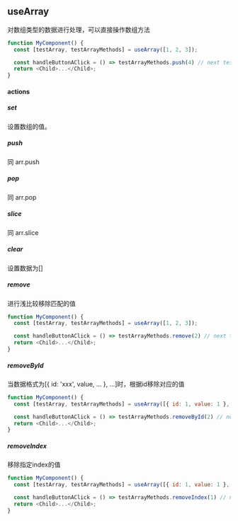 ## useArray

对数组类型的数据进行处理，可以直接操作数组方法
```javascript
function MyComponent() {
  const [testArray, testArrayMethods] = useArray([1, 2, 3]); 

  const handleButtonAClick = () => testArrayMethods.push(4) // next testArray: [1, 2, 3, 4]
  return <Child>...</Child>;
}
```

#### actions

##### set
设置数组的值。
##### push
同 arr.push
##### pop
同 arr.pop
##### slice
同 arr.slice
##### clear
设置数据为[]
##### remove
进行浅比较移除匹配的值

```javascript
function MyComponent() {
  const [testArray, testArrayMethods] = useArray([1, 2, 3]); 

  const handleButtonAClick = () => testArrayMethods.remove(2) // next testArray: [1, 3]
  return <Child>...</Child>;
}
```

##### removeById
当数据格式为[{ id: 'xxx', value, ... }, ...]时，根据id移除对应的值

```javascript
function MyComponent() {
  const [testArray, testArrayMethods] = useArray([{ id: 1, value: 1 }, { id: 2, value: 2 }]); 

  const handleButtonAClick = () => testArrayMethods.removeById(2) // next testArray: [{ id: 1, value: 1 }]
  return <Child>...</Child>;
}
```
##### removeIndex
移除指定index的值

```javascript
function MyComponent() {
  const [testArray, testArrayMethods] = useArray([{ id: 1, value: 1 }, { id: 2, value: 2 }]); 

  const handleButtonAClick = () => testArrayMethods.removeIndex(1) // next testArray: [{ id: 1, value: 1 }]
  return <Child>...</Child>;
}
```
